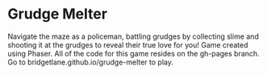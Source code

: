 # Grudge Melter
Navigate the maze as a policeman, battling grudges by collecting slime and shooting it at the grudges to reveal their true love for you! Game created using Phaser. All of the code for this game resides on the gh-pages branch. Go to bridgetlane.github.io/grudge-melter to play.

